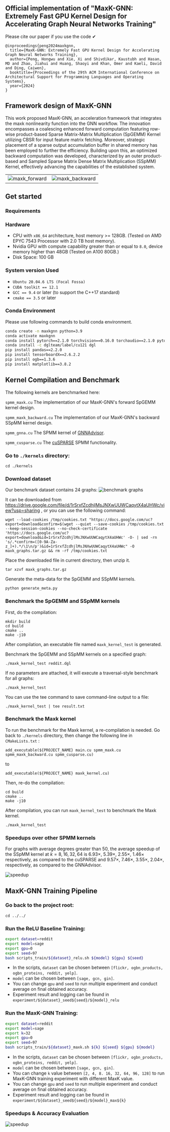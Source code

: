 ## Official implementation of "MaxK-GNN: Extremely Fast GPU Kernel Design for Accelerating Graph Neural Networks Training"

Please cite our paper if you use the code ✔
```
@inproceedings{peng2024maxkgnn,
  title={MaxK-GNN: Extremely Fast GPU Kernel Design for Accelerating Graph Neural Networks Training},
  author={Peng, Hongwu and Xie, Xi and Shivdikar, Kaustubh and Hasan, MD and Zhao, Jiahui and Huang, Shaoyi and Khan, Omer and Kaeli, David and Ding, Caiwen},
  booktitle={Proceedings of the 29th ACM International Conference on Architectural Support for Programming Languages and Operating Systems},
  year={2024}
}
```

## Framework design of MaxK-GNN
This work proposed MaxK-GNN, an acceleration framework that integrates the maxk nonlinearity function into the GNN workflow. The innovation encompasses a coalescing enhanced forward computation featuring row-wise product-based Sparse Matrix-Matrix Multiplication (SpGEMM) Kernel utilizing CBSR for input feature matrix fetching. Moreover, strategic placement of a sparse output accumulation buffer in shared memory has been employed to further the efficiency. Building upon this, an optimized backward computation was developed, characterized by an outer product-based and Sampled Sparse Matrix Dense Matrix Multiplication (SSpMM) Kernel, effectively advancing the capabilities of the established system.

<table>
  <tr>
    <td>
      <img src="images/maxk_forward.png" alt="maxk_forward"/>
    </td>
    <td>
      <img src="images/maxk_backward.png" alt="maxk_backward"/>
    </td>
  </tr>
</table>

## Get started

### Requirements
### Hardware
- CPU with `x86_64` architecture, host memory >= 128GB. (Tested on AMD EPYC 7543 Processor with 2.0 TB host memory).
- Nvidia GPU with compute capability greater than or equal to `8.0`, device memory higher than 48GB (Tested on A100 80GB.)
- Disk Space: 100 GB

### System version Used
- `Ubuntu 20.04.6 LTS (Focal Fossa)`
- `CUDA toolkit == 12.1`
- `GCC == 9.4` or later (to support the C++17 standard)
- `cmake == 3.5` or later

### Conda Environment
Please use following commands to build conda environment.
```bash
conda create -n maxkgnn python=3.9
conda activate maxkgnn
conda install pytorch==2.1.0 torchvision==0.16.0 torchaudio==2.1.0 pytorch-cuda=12.1 -c pytorch -c nvidia
conda install -c dglteam/label/cu121 dgl
pip install pandas==2.2.0
pip install tensorboardX==2.6.2.2
pip install ogb==1.3.6
pip install matplotlib==3.8.2
```

## Kernel Compilation and Benchmark
The following kernels are benchmarked here:

`spmm_maxk.cu`  The implementation of our MaxK-GNN's forward SpGEMM kernel design.

`spmm_maxk_backward.cu`  The implementation of our MaxK-GNN's backward SSpMM kernel design.

`spmm_gnna.cu`  The SPMM kernel of [GNNAdvisor](https://github.com/YukeWang96/GNNAdvisor_OSDI21).

`spmm_cusparse.cu`  The [cuSPARSE](https://docs.nvidia.com/cuda/cusparse/index.html) SPMM functionality.


### Go to `./kernels` directory:
```
cd ./kernels
```

### Download dataset
Our benchmark dataset contains 24 graphs:
![benchmark graphs](images/24graphs.png)

It can be downloaded from https://drive.google.com/file/d/1rSrxfZcdhjlMsJNXwUUWCaqytX4aUHWc/view?usp=sharing , 
or you can use the following command:
```
wget --load-cookies /tmp/cookies.txt "https://docs.google.com/uc?export=download&confirm=$(wget --quiet --save-cookies /tmp/cookies.txt --keep-session-cookies --no-check-certificate 'https://docs.google.com/uc?export=download&id=1rSrxfZcdhjlMsJNXwUUWCaqytX4aUHWc' -O- | sed -rn 's/.*confirm=([0-9A-Za-z_]+).*/\1\n/p')&id=1rSrxfZcdhjlMsJNXwUUWCaqytX4aUHWc" -O maxk_graphs.tar.gz && rm -rf /tmp/cookies.txt
```
Place the downloaded file in current directory, then unzip it.
```
tar xzvf maxk_graphs.tar.gz
```
Generate the meta-data for the SpGEMM and SSpMM kernels.
```
python generate_meta.py
```

### Benchmark the SpGEMM and SSpMM kernels 
First, do the compilation:
```
mkdir build
cd build
cmake ..
make -j10
```
After compilation, an executable file named `maxk_kernel_test` is generated.

Benchmark the SpGEMM and SSpMM kernels on a specified graph:
```
./maxk_kernel_test reddit.dgl
```
If no parameters are attached, 
it will execute a traversal-style benchmark for all graphs:
```
./maxk_kernel_test
```
You can use the tee command to save command-line output to a file: 
```
./maxk_kernel_test | tee result.txt
```

### Benchmark the Maxk kernel 
To run the benchmark for the Maxk kernel, a re-compilation is needed. Go back to `./kernels` directory, then change the following line in `CMakeLists.txt` :
```
add_executable(${PROJECT_NAME} main.cu spmm_maxk.cu spmm_maxk_backward.cu spmm_cusparse.cu)
```
to
```
add_executable(${PROJECT_NAME} maxk_kernel.cu)
```
Then, re-do the compilation:
```
cd build
cmake ..
make -j10
```
After compilation, you can run `maxk_kernel_test` to benchmark the Maxk kernel.
```
./maxk_kernel_test
```



### Speedups over other SPMM kernels
For graphs with average degrees greater than 50, the average speedup of the SSpMM kernel at $k=8, 16, 32, 64$ is $6.93\times$, $5.39\times$, $2.55\times$, $1.46\times$ respectively, as compared to the cuSPARSE and $9.57\times$, $7.46\times$, $3.55\times$, $2.04\times$, respectively, as compared to the GNNAdvisor.

![speedup](images/maxk_kernel_speedup.png)


## MaxK-GNN Training Pipeline
### Go back to the project root:
```
cd ../../
```

### Run the ReLU Baseline Training:
```bash
export dataset=reddit
export model=sage
export gpu=0
export seed=97
bash scripts_train/${dataset}_relu.sh ${model} ${gpu} ${seed}
```
- In the scripts, `dataset` can be chosen between ```[flickr, ogbn_products, ogbn_proteins, reddit, yelp]```. 
- `model` can be chosen between ```[sage, gcn, gin]```. 
- You can change ```gpu``` and ```seed``` to run multiple experiment and conduct average on final obtained accuracy.  
- Experiment result and logging can be found in ```experiment/${dataset}_seed${seed}/${model}_relu```

### Run the MaxK-GNN Training:
```bash
export dataset=reddit
export model=sage
export k=32
export gpu=0
export seed=97
bash scripts_train/${dataset}_maxk.sh ${k} ${seed} ${gpu} ${model}  
```

- In the scripts, `dataset` can be chosen between ```[flickr, ogbn_products, ogbn_proteins, reddit, yelp]```. 
- `model` can be chosen between ```[sage, gcn, gin]```. 
- You can change `k` value between ```[2, 4, 8. 16, 32, 64, 96, 128]``` to run MaxK-GNN training experiment with different MaxK value. 
- You can change ```gpu``` and ```seed``` to run multiple experiment and conduct average on final obtained accuracy. 
- Experiment result and logging can be found in ```experiment/${dataset}_seed${seed}/${model}_max${k}```


### Speedups & Accuracy Evaluation
![speedup](images/speedup_acc.png)
